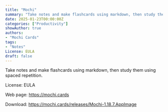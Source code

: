 ```yaml
---
title: "Mochi"
summary: "Take notes and make flashcards using markdown, then study them using spaced repetition."
date: 2025-01-23T00:00:00Z
categories: ["Productivity"]
showAuthor: true
authors:
- "Mochi Cards"
tags: 
- "Notes"
License: EULA
draft: false
---
```


Take notes and make flashcards using markdown, then study them using spaced repetition.

License: EULA

Web page: <https://mochi.cards>  

Download: <https://mochi.cards/releases/Mochi-1.18.7.AppImage>

